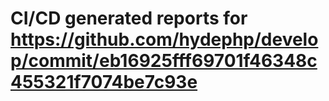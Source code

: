 # CI/CD generated reports for https://github.com/hydephp/develop/commit/eb16925fff69701f46348c455321f7074be7c93e
